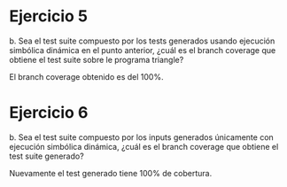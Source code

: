 # Ejercicio 5
b. Sea el test suite compuesto por los tests generados usando 
ejecución simbólica dinámica en el punto anterior, ¿cuál es el 
branch coverage que obtiene el test suite sobre le programa 
triangle?

El branch coverage obtenido es del 100%.

# Ejercicio 6
b. Sea el test suite compuesto por los inputs generados únicamente 
con ejecución simbólica dinámica, ¿cuál es el branch coverage 
que obtiene el test suite generado?

Nuevamente el test generado tiene 100% de cobertura.